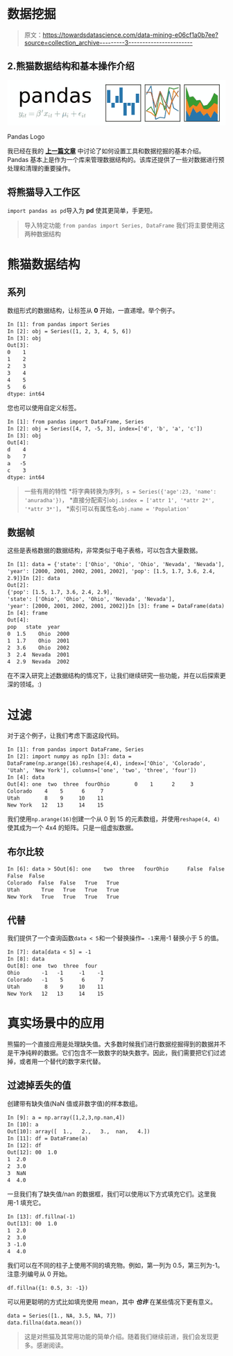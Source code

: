 # 数据挖掘

> 原文：<https://towardsdatascience.com/data-mining-e06cf1a0b7ee?source=collection_archive---------3----------------------->

## 2.熊猫数据结构和基本操作介绍

![](img/de412a2a6751d6f43a931e6fd99942f1.png)

Pandas Logo

我已经在我的 [**上一篇文章**](https://medium.com/towards-data-science/data-mining-bc7feca95887) 中讨论了如何设置工具和数据挖掘的基本介绍。Pandas 基本上是作为一个库来管理数据结构的。该库还提供了一些对数据进行预处理和清理的重要操作。

## 将熊猫导入工作区

`import pandas as pd`导入为 **pd** 使其更简单，手更短。

> 导入特定功能
> `from pandas import Series, DataFrame`
> 我们将主要使用这两种数据结构

# 熊猫数据结构

## 系列

数组形式的数据结构，让标签从 **0** 开始，一直递增。举个例子。

```
In [1]: from pandas import Series
In [2]: obj = Series([1, 2, 3, 4, 5, 6])
In [3]: obj
Out[3]:
0    1
1    2
2    3
3    4
4    5
5    6
dtype: int64
```

您也可以使用自定义标签。

```
In [1]: from pandas import DataFrame, Series
In [2]: obj = Series([4, 7, -5, 3], index=['d', 'b', 'a', 'c'])
In [3]: obj
Out[4]:
d    4
b    7
a   -5
c    3
dtype: int64
```

> 一些有用的特性
> *将字典转换为序列，`s = Series({'age':23, 'name': 'anuradha'})`，
> *直接分配索引`obj.index = ['attr 1', '*attr 2*', '*attr 3*']`，
> *索引可以有属性名`obj.name = 'Population'`

## 数据帧

这些是表格数据的数据结构，非常类似于电子表格，可以包含大量数据。

```
In [1]: data = {'state': ['Ohio', 'Ohio', 'Ohio', 'Nevada', 'Nevada'], 'year': [2000, 2001, 2002, 2001, 2002], 'pop': [1.5, 1.7, 3.6, 2.4, 2.9]}In [2]: data
Out[2]:
{'pop': [1.5, 1.7, 3.6, 2.4, 2.9],
'state': ['Ohio', 'Ohio', 'Ohio', 'Nevada', 'Nevada'],
'year': [2000, 2001, 2002, 2001, 2002]}In [3]: frame = DataFrame(data)
In [4]: frame
Out[4]:
pop   state  year
0  1.5    Ohio  2000
1  1.7    Ohio  2001
2  3.6    Ohio  2002
3  2.4  Nevada  2001
4  2.9  Nevada  2002
```

在不深入研究上述数据结构的情况下，让我们继续研究一些功能，并在以后探索更深的领域。:)

# 过滤

对于这个例子，让我们考虑下面这段代码。

```
In [1]: from pandas import DataFrame, Series
In [2]: import numpy as npIn [3]: data = DataFrame(np.arange(16).reshape(4,4), index=['Ohio', 'Colorado', 'Utah', 'New York'], columns=['one', 'two', 'three', 'four'])
In [4]: data
Out[4]: one  two  three  fourOhio        0    1      2     3
Colorado    4    5      6     7
Utah        8    9     10    11
New York   12   13     14    15
```

我们使用`np.arange(16)`创建一个从 0 到 15 的元素数组，并使用`reshape(4, 4)`使其成为一个 4x4 的矩阵。只是一组虚拟数据。

## 布尔比较

```
In [6]: data > 5Out[6]: one    two  three   fourOhio      False  False  False  False
Colorado  False  False   True   True
Utah       True   True   True   True
New York   True   True   True   True
```

## 代替

我们提供了一个查询函数`data < 5`和一个替换操作`= -1`来用-1 替换小于 5 的值。

```
In [7]: data[data < 5] = -1
In [8]: data
Out[8]: one  two  three  four
Ohio       -1   -1     -1    -1
Colorado   -1    5      6     7
Utah        8    9     10    11
New York   12   13     14    15
```

# 真实场景中的应用

熊猫的一个直接应用是处理缺失值。大多数时候我们进行数据挖掘得到的数据并不是干净纯粹的数据。它们包含不一致数字的缺失数字。因此，我们需要把它们过滤掉，或者用一个替代的数字来代替。

## 过滤掉丢失的值

创建带有缺失值(NaN 值或非数字值)的样本数组。

```
In [9]: a = np.array([1,2,3,np.nan,4])
In [10]: a
Out[10]: array([  1.,   2.,   3.,  nan,   4.])
In [11]: df = DataFrame(a)
In [12]: df
Out[12]: 00  1.0
1  2.0
2  3.0
3  NaN
4  4.0
```

一旦我们有了缺失值/nan 的数据框，我们可以使用以下方式填充它们。这里我用-1 填充它。

```
In [13]: df.fillna(-1)
Out[13]: 00  1.0
1  2.0
2  3.0
3 -1.0
4  4.0
```

我们可以在不同的柱子上使用不同的填充物。例如，第一列为 0.5，第三列为-1。注意:列编号从 0 开始。

```
df.fillna({1: 0.5, 3: -1})
```

可以用更聪明的方式比如填充使用 mean，其中 ***也许*** 在某些情况下更有意义。

```
data = Series([1., NA, 3.5, NA, 7])
data.fillna(data.mean())
```

> 这是对熊猫及其常用功能的简单介绍。随着我们继续前进，我们会发现更多。感谢阅读。